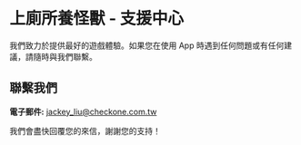 # 上廁所養怪獸 - 支援中心

我們致力於提供最好的遊戲體驗。如果您在使用 App 時遇到任何問題或有任何建議，請隨時與我們聯繫。

## 聯繫我們

**電子郵件:** [jackey_liu@checkone.com.tw](jackey_liu@checkone.com.tw)

我們會盡快回覆您的來信，謝謝您的支持！
